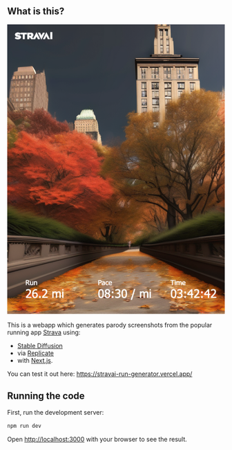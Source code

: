 ## What is this?

![Example image](/public/images/example.png)

This is a webapp which generates parody screenshots from the popular running app [Strava](https://www.strava.com/) using:
 - [Stable Diffusion](https://replicate.com/stability-ai/stable-diffusion)
 - via [Replicate](https://replicate.com/)
 - with [Next.js](https://nextjs.org/).

 You can test it out here: https://stravai-run-generator.vercel.app/

## Running the code

First, run the development server:

```bash
npm run dev
```

Open [http://localhost:3000](http://localhost:3000) with your browser to see the result.
